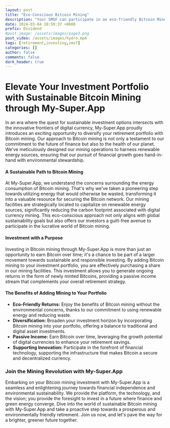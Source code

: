 ```yaml
---
layout: post
title: "Eco-Conscious Bitcoin Mining"
description: "Your SMSF can participate in an eco-friendly Bitcoin Mine. Investing in Bitcoin Mining operations means acquiring a stake in an environmentally conscious mining facility. This strategy offers you the chance to diversify your investment portfolio while earning Bitcoin over time. Our commitment to sustainability and innovation shines through in our Bitcoin Mines, which are powered entirely by renewable energy sources."
date: 2024-03-04 10:59:37 +0600
prefix: Dividend
#post_image: /assets/images/page3.png 
post_video: /assets/images/hydro.mp4
tags: [retirement,investing,smsf]
categories: []
author: false
comments: false
dark_header: true
---
```

# Elevate Your Investment Portfolio with Sustainable Bitcoin Mining through My-Super.App

In an era where the quest for sustainable investment options intersects with the innovative frontiers of digital currency, My-Super.App proudly introduces an exciting opportunity to diversify your retirement portfolio with Bitcoin mining. Our approach to Bitcoin mining is not only a testament to our commitment to the future of finance but also to the health of our planet. We've meticulously designed our mining operations to harness renewable energy sources, ensuring that our pursuit of financial growth goes hand-in-hand with environmental stewardship.

#### A Sustainable Path to Bitcoin Mining

At My-Super.App, we understand the concerns surrounding the energy consumption of Bitcoin mining. That's why we've taken a pioneering step towards utilizing energy that would otherwise be wasted, transforming it into a valuable resource for securing the Bitcoin network. Our mining facilities are strategically located to capitalize on renewable energy sources, significantly reducing the carbon footprint associated with digital currency mining. This eco-conscious approach not only aligns with global sustainability goals but also offers our investors a guilt-free avenue to participate in the lucrative world of Bitcoin mining.

#### Investment with a Purpose

Investing in Bitcoin mining through My-Super.App is more than just an opportunity to earn Bitcoin over time; it's a chance to be part of a larger movement towards sustainable and responsible investing. By adding Bitcoin mining to your investment portfolio, you are effectively purchasing a share in our mining facilities. This investment allows you to generate ongoing returns in the form of newly minted Bitcoins, providing a passive income stream that complements your overall retirement strategy.

#### The Benefits of Adding Mining to Your Portfolio

- **Eco-Friendly Returns:** Enjoy the benefits of Bitcoin mining without the environmental concerns, thanks to our commitment to using renewable energy and reducing waste.
- **Diversification:** Broaden your investment horizon by incorporating Bitcoin mining into your portfolio, offering a balance to traditional and digital asset investments.
- **Passive Income:** Earn Bitcoin over time, leveraging the growth potential of digital currencies to enhance your retirement savings.
- **Supporting Innovation:** Participate in the forefront of financial technology, supporting the infrastructure that makes Bitcoin a secure and decentralized currency.

### Join the Mining Revolution with My-Super.App

Embarking on your Bitcoin mining investment with My-Super.App is a seamless and enlightening journey towards financial independence and environmental sustainability. We provide the platform, the technology, and the vision; you provide the foresight to invest in a future where finance and green energy converge. Dive into the world of sustainable Bitcoin mining with My-Super.App and take a proactive step towards a prosperous and environmentally friendly retirement. Join us now, and let's pave the way for a brighter, greener future together.